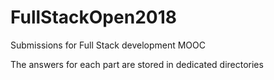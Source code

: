 # FullStackOpen2018
Submissions for Full Stack development MOOC

The answers for each part are stored in dedicated directories
